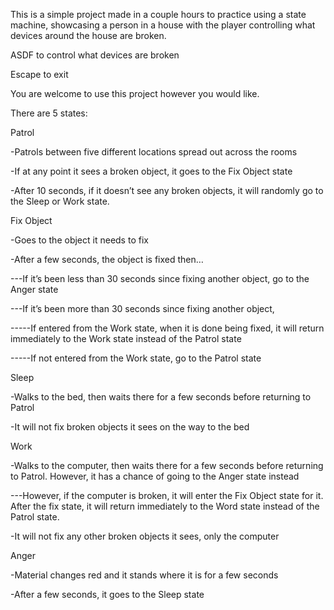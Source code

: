 This is a simple project made in a couple hours to practice using a state machine, showcasing a person in a house with the player controlling what devices around the house are broken.

ASDF to control what devices are broken

Escape to exit

You are welcome to use this project however you would like.

There are 5 states:


Patrol

-Patrols between five different locations spread out across the rooms

-If at any point it sees a broken object, it goes to the Fix Object state

-After 10 seconds, if it doesn’t see any broken objects, it will randomly go to the Sleep or Work state.



Fix Object

-Goes to the object it needs to fix

-After a few seconds, the object is fixed then…

---If it’s been less than 30 seconds since fixing another object, go to the Anger state

---If it’s been more than 30 seconds since fixing another object, 

-----If entered from the Work state, when it is done being fixed, it will return immediately to the Work state instead of the Patrol state

-----If not entered from the Work state, go to the Patrol state



Sleep

-Walks to the bed, then waits there for a few seconds before returning to Patrol

-It will not fix broken objects it sees on the way to the bed



Work

-Walks to the computer, then waits there for a few seconds before returning to Patrol. However, it has a chance of going to the Anger state instead

---However, if the computer is broken, it will enter the Fix Object state for it. After the fix state, it will return immediately to the Word state instead of the Patrol state.

-It will not fix any other broken objects it sees, only the computer



Anger

-Material changes red and it stands where it is for a few seconds

-After a few seconds, it goes to the Sleep state
